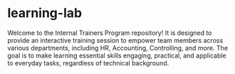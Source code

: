 # learning-lab
Welcome to the Internal Trainers Program repository! It is designed to provide an interactive training session to empower team members across various departments, including HR, Accounting, Controlling, and more. The goal is to make learning essential skills engaging, practical, and applicable to everyday tasks, regardless of technical background.
